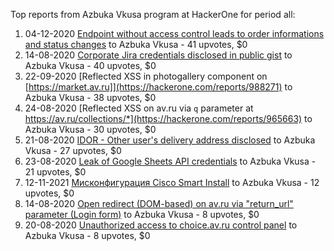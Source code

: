 Top reports from Azbuka Vkusa program at HackerOne for period all:

1. 04-12-2020 [Endpoint without access control leads to order informations and status changes](https://hackerone.com/reports/1050753) to Azbuka Vkusa - 41 upvotes, $0
2. 14-08-2020 [Corporate Jira credentials disclosed in public gist](https://hackerone.com/reports/958432) to Azbuka Vkusa - 40 upvotes, $0
3. 22-09-2020 [Reflected XSS in photogallery component on [https://market.av.ru]](https://hackerone.com/reports/988271) to Azbuka Vkusa - 38 upvotes, $0
4. 24-08-2020 [Reflected XSS on av.ru via `q` parameter at https://av.ru/collections/*](https://hackerone.com/reports/965663) to Azbuka Vkusa - 30 upvotes, $0
5. 21-08-2020 [IDOR - Other user's delivery address disclosed](https://hackerone.com/reports/964010) to Azbuka Vkusa - 27 upvotes, $0
6. 23-08-2020 [Leak of Google Sheets API credentials](https://hackerone.com/reports/965314) to Azbuka Vkusa - 21 upvotes, $0
7. 12-11-2021 [Мисконфигурация Cisco Smart Install](https://hackerone.com/reports/1398662) to Azbuka Vkusa - 12 upvotes, $0
8. 14-08-2020 [Open redirect (DOM-based) on av.ru via "return_url" parameter (Login form)](https://hackerone.com/reports/958864) to Azbuka Vkusa - 8 upvotes, $0
9. 20-08-2020 [Unauthorized access to choice.av.ru control panel](https://hackerone.com/reports/963161) to Azbuka Vkusa - 8 upvotes, $0

